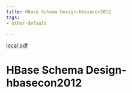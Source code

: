 ```yaml
---
title: HBase Schema Design-hbasecon2012
tags:
- other-default

---
```


[local pdf](../../../pdfs/HBase%20Schema%20Design-hbasecon2012.pdf)

# HBase Schema Design-hbasecon2012
